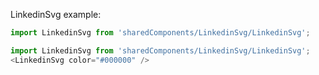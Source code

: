 LinkedinSvg example:
```js noeditor
import LinkedinSvg from 'sharedComponents/LinkedinSvg/LinkedinSvg';
```
```js
import LinkedinSvg from 'sharedComponents/LinkedinSvg/LinkedinSvg';
<LinkedinSvg color="#000000" />
```